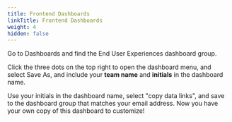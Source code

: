 ```yaml
---
title: Frontend Dashboards
linkTitle: Frontend Dashboards
weight: 4
hidden: false
---
```


Go to Dashboards and find the End User Experiences dashboard group. 

Click the three dots on the top right to open the dashboard menu, and select Save As, and include your **team name** and **initials** in the dashboard name.

Use your initials in the dashboard name, select "copy data links", and save to the dashboard group that matches your email address. Now you have your own copy of this dashboard to customize!

